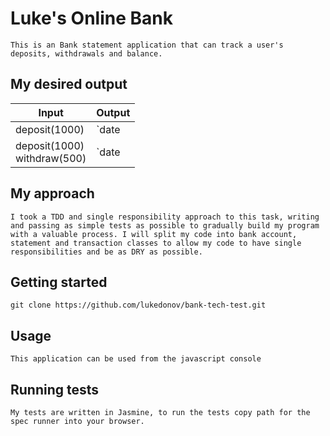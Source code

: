 # Luke's Online Bank

`This is an Bank statement application that can track a user's deposits, withdrawals and balance. `

## My desired output

|Input    |Output|
|------|-------------------------------------------------------------------------------------------------|
|deposit(1000)| `date || credit || debit || balance``10/01/2012|| 1000.00 || || 1000.00`
|deposit(1000)<br>withdraw(500)| `date || credit || debit || balance``10/01/2012|| || 500 || 500.00``10/01/2012|| 1000.00 || || 1000.00`

## My approach

`
I took a TDD and single responsibility approach to this task, writing and passing as simple tests as possible to gradually build my program with a valuable process. I will split my code into bank account, statement and transaction classes to allow my code to have single responsibilities and be as DRY as possible.  
`


## Getting started

`git clone https://github.com/lukedonov/bank-tech-test.git`

## Usage

`This application can be used from the javascript console`

## Running tests

`My tests are written in Jasmine, to run the tests copy path for the spec runner into your browser.`
